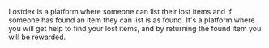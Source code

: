 Lostdex is a platform where someone can list their lost items and if someone has found an item they can list is as found. It's a platform where you will get help to find your lost items, and by returning the found item you will be rewarded.
